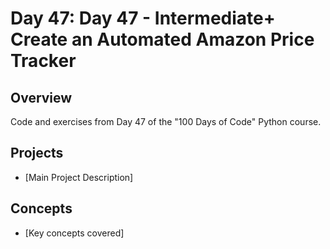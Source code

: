 # Day 47: Day 47 - Intermediate+ Create an Automated Amazon Price Tracker

## Overview
Code and exercises from Day 47 of the "100 Days of Code" Python course.

## Projects
- [Main Project Description]

## Concepts
- [Key concepts covered]
